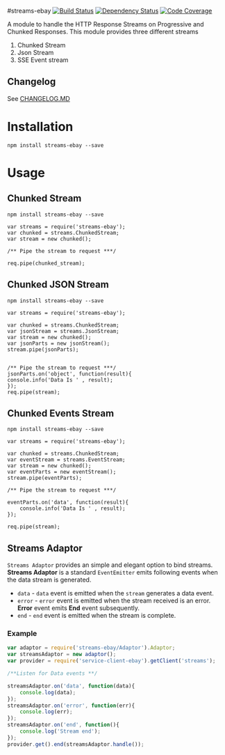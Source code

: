 #streams-ebay 
[![Build Status](https://ebayci.qa.ebay.com/CI-Instance/buildStatus/icon?job=streams-ebay)](https://ebayci.qa.ebay.com/CI-Instance/job/streams-ebay) [![Dependency Status](https://nodevalid-i3ey5.vip.lvs01.dev.ebayc3.com/nodejs/streams-ebay.svg)](https://nodevalid-i3ey5.vip.lvs01.dev.ebayc3.com/nodejs/streams-ebay)  [![Code Coverage](https://nodevalid-i3ey5.vip.lvs01.dev.ebayc3.com/coverage/nodejs/streams-ebay)](http://sonar/dashboard/index?id=streams-ebay)


A module to handle the HTTP Response Streams on Progressive and Chunked Responses.  This module provides three different streams

1. Chunked Stream
2. Json Stream
3. SSE Event stream

## Changelog

See   [CHANGELOG.MD](https://github.corp.ebay.com/nodejs/streams-ebay/blob/master/CHANGELOG.md#changelog)

# Installation

`npm install streams-ebay --save`

# Usage

## Chunked Stream

```
npm install streams-ebay --save

var streams = require('streams-ebay');
var chunked = streams.ChunkedStream;
var stream = new chunked();

/** Pipe the stream to request ***/

req.pipe(chunked_stream);
```

## Chunked JSON Stream

```
npm install streams-ebay --save

var streams = require('streams-ebay');

var chunked = streams.ChunkedStream;
var jsonStream = streams.JsonStream;
var stream = new chunked();
var jsonParts = new jsonStream();
stream.pipe(jsonParts);


/** Pipe the stream to request ***/
jsonParts.on('object', function(result){
console.info('Data Is ' , result);
});
req.pipe(stream);
```

## Chunked Events Stream

```
npm install streams-ebay --save

var streams = require('streams-ebay');

var chunked = streams.ChunkedStream;
var eventStream = streams.EventStream;
var stream = new chunked();
var eventParts = new eventStream();
stream.pipe(eventParts);

/** Pipe the stream to request ***/

eventParts.on('data', function(result){
    console.info('Data Is ' , result);
});

req.pipe(stream);
```

## Streams Adaptor
`Streams Adaptor` provides an simple and elegant option to bind streams.  **Streams Adaptor** is a standard `EventEmitter` emits following events when the data stream is generated.
- `data` - `data` event is emitted when the `stream` generates a data event.
- `error` - `error` event is emitted when the stream received is an error. **Error** event emits **End** event subsequently.
- `end` - `end` event is emitted when the stream is complete.

### Example

```Javascript
var adaptor = require('streams-ebay/Adaptor').Adaptor;
var streamsAdaptor = new adaptor();
var provider = require('service-client-ebay').getClient('streams');

/**Listen for Data events **/

streamsAdaptor.on('data', function(data){
    console.log(data);
});
streamsAdaptor.on('error', function(err){
    console.log(err);
});
streamsAdaptor.on('end', function(){
    console.log('Stream end');
});
provider.get().end(streamsAdaptor.handle());
```
